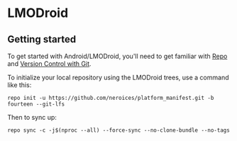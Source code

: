 LMODroid
===========

Getting started
---------------

To get started with Android/LMODroid, you'll need to get
familiar with [Repo](https://source.android.com/source/using-repo.html) and [Version Control with Git](https://source.android.com/source/version-control.html).

To initialize your local repository using the LMODroid trees, use a command like this:
```
repo init -u https://github.com/neroices/platform_manifest.git -b fourteen --git-lfs
```
Then to sync up:
```
repo sync -c -j$(nproc --all) --force-sync --no-clone-bundle --no-tags
```
